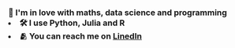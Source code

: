 <h3 align="center>Hi there, I'm Klaudia 👋</h3>

- :smiling_face_with_three_hearts: I'm in love with maths, data science and programming
- :hammer_and_wrench: I use Python, Julia and R
- :people_hugging: You can reach me on [LinedIn](https://www.linkedin.com/in/klaudia-jaworek-8102a8236/)

